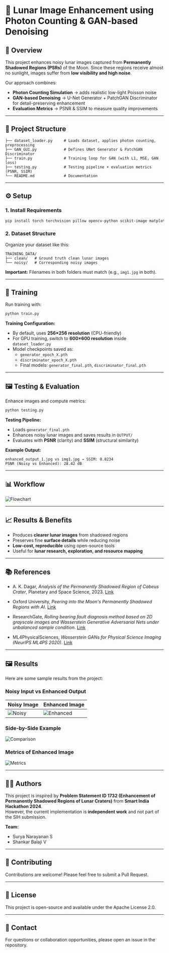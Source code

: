# 🌙 Lunar Image Enhancement using Photon Counting & GAN-based Denoising

## 📌 Overview

This project enhances noisy lunar images captured from **Permanently Shadowed Regions (PSRs)** of the Moon. Since these regions receive almost no sunlight, images suffer from **low visibility and high noise**.

Our approach combines:
- **Photon Counting Simulation** → adds realistic low-light Poisson noise 
- **GAN-based Denoising** → U-Net Generator + PatchGAN Discriminator for detail-preserving enhancement
- **Evaluation Metrics** → PSNR & SSIM to measure quality improvements

---

## 📂 Project Structure

```
├── dataset_loader.py     # Loads dataset, applies photon counting, preprocessing
├── GAN_GUI.py            # Defines UNet Generator & PatchGAN Discriminator
├── train.py              # Training loop for GAN (with L1, MSE, GAN loss)
├── testing.py            # Testing pipeline + evaluation metrics (PSNR, SSIM)
└── README.md             # Documentation
```

---

## ⚙️ Setup

### 1. Install Requirements

```bash
pip install torch torchvision pillow opencv-python scikit-image matplotlib numpy
```

### 2. Dataset Structure

Organize your dataset like this:

```
TRAINING_DATA/
├── clean/   # Ground truth clean lunar images
└── noisy/   # Corresponding noisy images
```

**Important:** Filenames in both folders must match (e.g., `img1.jpg` in both).

---

## 🧠 Training

Run training with:

```bash
python train.py
```

**Training Configuration:**
- By default, uses **256×256 resolution** (CPU-friendly)
- For GPU training, switch to **600×600 resolution** inside `dataset_loader.py`
- Model checkpoints saved as:
  - `generator_epoch_X.pth`
  - `discriminator_epoch_X.pth`
  - Final models: `generator_final.pth`, `discriminator_final.pth`

---

## 🖼️ Testing & Evaluation

Enhance images and compute metrics:

```bash
python testing.py
```

**Testing Pipeline:**
- Loads `generator_final.pth`
- Enhances noisy lunar images and saves results in `OUTPUT/`
- Evaluates with **PSNR** (clarity) and **SSIM** (structural similarity)

**Example Output:**

```
enhanced_output_1.jpg vs img1.jpg → SSIM: 0.8234
PSNR (Noisy vs Enhanced): 28.42 dB
```

---

## 📊 Workflow

![Flowchart](https://github.com/1sanemax/Lunar-PSR-Enhancement/blob/main/flowchart.jpg)



---

## 📈 Results & Benefits

- Produces **clearer lunar images** from shadowed regions
- Preserves fine **surface details** while reducing noise
- **Low-cost, reproducible** using open-source tools
- Useful for **lunar research, exploration, and resource mapping**

---

## 📚 References  

- A. K. Dagar, *Analysis of the Permanently Shadowed Region of Cabeus Crater*, Planetary and Space Science, 2023. [Link](https://www.sciencedirect.com/science/article/abs/pii/S0019103523003391)  

- Oxford University, *Peering into the Moon's Permanently Shadowed Regions with AI*. [Link](https://www.ox.ac.uk/news/features/peering-moons-permanently-shadowed-regions-ai#:~:text=The%20Moon's%20polar%20regions%20are,resolution%20for%20the%20first%20time)  

- ResearchGate, *Rolling bearing fault diagnosis method based on 2D grayscale images and Wasserstein Generative Adversarial Nets under unbalanced sample condition*. [Link](https://www.researchgate.net/publication/373270947_Rolling_bearing_fault_diagnosis_method_based_on_2D_grayscale_images_and_Wasserstein_Generative_Adversarial_Nets_under_unbalanced_sample_condition)  

- ML4PhysicalSciences, *Wasserstein GANs for Physical Science Imaging (NeurIPS ML4PS 2020)*. [Link](https://ml4physicalsciences.github.io/2020/files/NeurIPS_ML4PS_2020_43.pdf)  



---
## 🖼️ Results

Here are some sample results from the project:

### Noisy Input vs Enhanced Output

| Noisy Image | Enhanced Image |
|-------------|----------------|
| ![Noisy](https://github.com/1sanemax/Lunar-PSR-Enhancement/blob/main/Noisy_example.jpg) | ![Enhanced](https://github.com/1sanemax/Lunar-PSR-Enhancement/blob/main/Enhanced_of_noisy.jpg) |

### Side-by-Side Example
![Comparison](https://github.com/1sanemax/Lunar-PSR-Enhancement/blob/main/Example_comparison_of_Noisy_vs_Enhanced.png)

### Metrics of Enhanced Image
![Metrics](https://github.com/1sanemax/Lunar-PSR-Enhancement/blob/main/Example_metrics_of_Enhanced.png)

---

## 👩‍🚀 Authors  

This project is inspired by **Problem Statement ID 1732 (Enhancement of Permanently Shadowed Regions of Lunar Craters)** from **Smart India Hackathon 2024**.  
However, the current implementation is **independent work** and not part of the SIH submission.  

**Team:**  
- Surya Narayanan S  
- Shankar Balaji V

---
## 🤝 Contributing

Contributions are welcome! Please feel free to submit a Pull Request.

---

## 📄 License

This project is open-source and available under the Apache License 2.0.

---

## 📧 Contact

For questions or collaboration opportunities, please open an issue in the repository.


